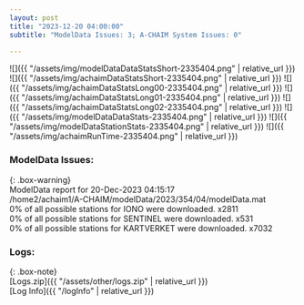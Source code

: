 ```yaml
---
layout: post
title: "2023-12-20 04:00:00"
subtitle: "ModelData Issues: 3; A-CHAIM System Issues: 0"

---
```


![]({{ "/assets/img/modelDataDataStatsShort-2335404.png" | relative_url }})
![]({{ "/assets/img/achaimDataStatsShort-2335404.png" | relative_url }})
![]({{ "/assets/img/achaimDataStatsLong00-2335404.png" | relative_url }})
![]({{ "/assets/img/achaimDataStatsLong01-2335404.png" | relative_url }})
![]({{ "/assets/img/achaimDataStatsLong02-2335404.png" | relative_url }})
![]({{ "/assets/img/modelDataDataStats-2335404.png" | relative_url }})
![]({{ "/assets/img/modelDataStationStats-2335404.png" | relative_url }})
![]({{ "/assets/img/achaimRunTime-2335404.png" | relative_url }})


### ModelData Issues:  
  
{: .box-warning}  
 ModelData report for 20-Dec-2023 04:15:17   
 /home2/achaim1/A-CHAIM/modelData/2023/354/04/modelData.mat   
 0% of all possible stations for IONO were downloaded. x2811   
 0% of all possible stations for SENTINEL were downloaded. x531   
 0% of all possible stations for KARTVERKET were downloaded. x7032   
  


### Logs:  
  
{: .box-note}  
[Logs.zip]({{ "/assets/other/logs.zip" | relative_url }})  
[Log Info]({{ "/logInfo" | relative_url }})  
